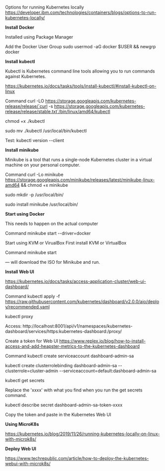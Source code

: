Options for running Kubernetes locally
https://developer.ibm.com/technologies/containers/blogs/options-to-run-kubernetes-locally/

**Install Docker**

Installed using Package Manager

Add the Docker User Group
sudo usermod -aG docker $USER && newgrp docker


**Install kubectl**

Kubectl is Kubernetes command line tools allowing you to run commands against Kubernetes. 

https://kubernetes.io/docs/tasks/tools/install-kubectl/#install-kubectl-on-linux

Command
curl -LO https://storage.googleapis.com/kubernetes-release/release/`curl -s https://storage.googleapis.com/kubernetes-release/release/stable.txt`/bin/linux/amd64/kubectl

chmod +x ./kubectl

sudo mv ./kubectl /usr/local/bin/kubectl

Test: kubectl version --client



**Install minikube**

Minikube is a tool that runs a single-node Kubernetes cluster in a virtual machine on your personal computer.

Command
curl -Lo minikube https://storage.googleapis.com/minikube/releases/latest/minikube-linux-amd64 && chmod +x minikube

sudo mkdir -p /usr/local/bin/

sudo install minikube /usr/local/bin/

**Start using Docker**

This needs to happen on the actual computer

Command
minikube start --driver=docker

Start using KVM or VirualBox
First install KVM or VirtualBox

Command
minikube start

— will download the ISO for Minikube and run. 

**Install Web UI**

https://kubernetes.io/docs/tasks/access-application-cluster/web-ui-dashboard/

Command
kubectl apply -f https://raw.githubusercontent.com/kubernetes/dashboard/v2.0.0/aio/deploy/recommended.yaml

kubectl proxy

Access:
http://localhost:8001/api/v1/namespaces/kubernetes-dashboard/services/https:kubernetes-dashboard:/proxy/

Create a token for Web UI
https://www.replex.io/blog/how-to-install-access-and-add-heapster-metrics-to-the-kubernetes-dashboard

Command
kubectl create serviceaccount dashboard-admin-sa

kubectl create clusterrolebinding dashboard-admin-sa --clusterrole=cluster-admin --serviceaccount=default:dashboard-admin-sa

kubectl get secrets

Replace the 'xxxx' with what you find when you run the get secrets command. 

kubectl describe secret dashboard-admin-sa-token-xxxx

Copy the token and paste in the Kubernetes Web UI


**Using MicroK8s**

https://kubernetes.io/blog/2019/11/26/running-kubernetes-locally-on-linux-with-microk8s/


**Deploy Web UI**

https://www.techrepublic.com/article/how-to-deploy-the-kubernetes-webui-with-microk8s/

